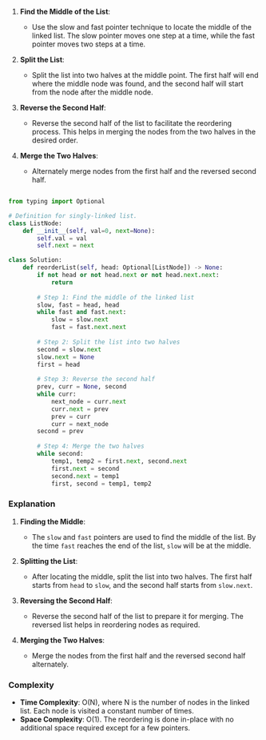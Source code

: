
1. **Find the Middle of the List**:
    
    - Use the slow and fast pointer technique to locate the middle of the linked list. The slow pointer moves one step at a time, while the fast pointer moves two steps at a time.
2. **Split the List**:
    
    - Split the list into two halves at the middle point. The first half will end where the middle node was found, and the second half will start from the node after the middle node.
3. **Reverse the Second Half**:
    
    - Reverse the second half of the list to facilitate the reordering process. This helps in merging the nodes from the two halves in the desired order.
4. **Merge the Two Halves**:
    
    - Alternately merge nodes from the first half and the reversed second half.


```python

from typing import Optional

# Definition for singly-linked list.
class ListNode:
    def __init__(self, val=0, next=None):
        self.val = val
        self.next = next

class Solution:
    def reorderList(self, head: Optional[ListNode]) -> None:
        if not head or not head.next or not head.next.next:
            return
        
        # Step 1: Find the middle of the linked list
        slow, fast = head, head
        while fast and fast.next:
            slow = slow.next
            fast = fast.next.next
        
        # Step 2: Split the list into two halves
        second = slow.next
        slow.next = None
        first = head
        
        # Step 3: Reverse the second half
        prev, curr = None, second
        while curr:
            next_node = curr.next
            curr.next = prev
            prev = curr
            curr = next_node
        second = prev
        
        # Step 4: Merge the two halves
        while second:
            temp1, temp2 = first.next, second.next
            first.next = second
            second.next = temp1
            first, second = temp1, temp2


```


### Explanation

1. **Finding the Middle**:
    
    - The `slow` and `fast` pointers are used to find the middle of the list. By the time `fast` reaches the end of the list, `slow` will be at the middle.
2. **Splitting the List**:
    
    - After locating the middle, split the list into two halves. The first half starts from `head` to `slow`, and the second half starts from `slow.next`.
3. **Reversing the Second Half**:
    
    - Reverse the second half of the list to prepare it for merging. The reversed list helps in reordering nodes as required.
4. **Merging the Two Halves**:
    
    - Merge the nodes from the first half and the reversed second half alternately.

### Complexity

- **Time Complexity**: O(N), where N is the number of nodes in the linked list. Each node is visited a constant number of times.
- **Space Complexity**: O(1). The reordering is done in-place with no additional space required except for a few pointers.